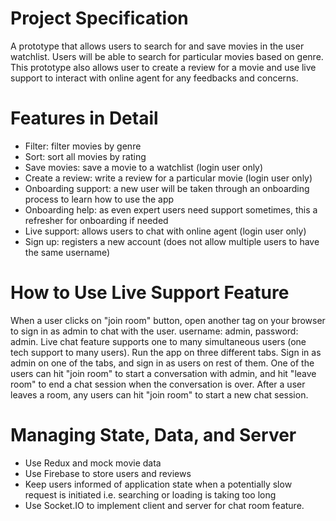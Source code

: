 # Project Specification
A prototype that allows users to search for and save movies in the user watchlist. Users will be able to search for particular movies based on genre. This prototype also allows user to create a review for a movie and use live support to interact with online agent for any feedbacks and concerns.

# Features in Detail
*	Filter: filter movies by genre
*	Sort: sort all movies by rating
*	Save movies: save a movie to a watchlist (login user only)
*	Create a review: write a review for a particular movie (login user only)
*	Onboarding support: a new user will be taken through an onboarding process to learn how to   use the app
*	Onboarding help: as even expert users need support sometimes, this a refresher for onboarding if needed
*	Live support: allows users to chat with online agent (login user only)
*	Sign up: registers a new account (does not allow multiple users to have the same username)

# How to Use Live Support Feature
When a user clicks on "join room" button, open another tag on your browser to sign in as admin to chat with the user. username: admin, password: admin. Live chat feature supports one to many simultaneous users (one tech support to many users). Run the app on three different tabs. Sign in as admin on one of the tabs, and sign in as users on rest of them. One of the users can hit "join room" to start a conversation with admin, and hit "leave room" to end a chat session when the conversation is over. After a user leaves a room, any users can hit "join room" to start a new chat session.

# Managing State, Data, and Server
* Use Redux and mock movie data
* Use Firebase to store users and reviews
* Keep users informed of application state when a potentially slow request is initiated i.e. searching or loading is taking too long
* Use Socket.IO to implement client and server for chat room feature.
